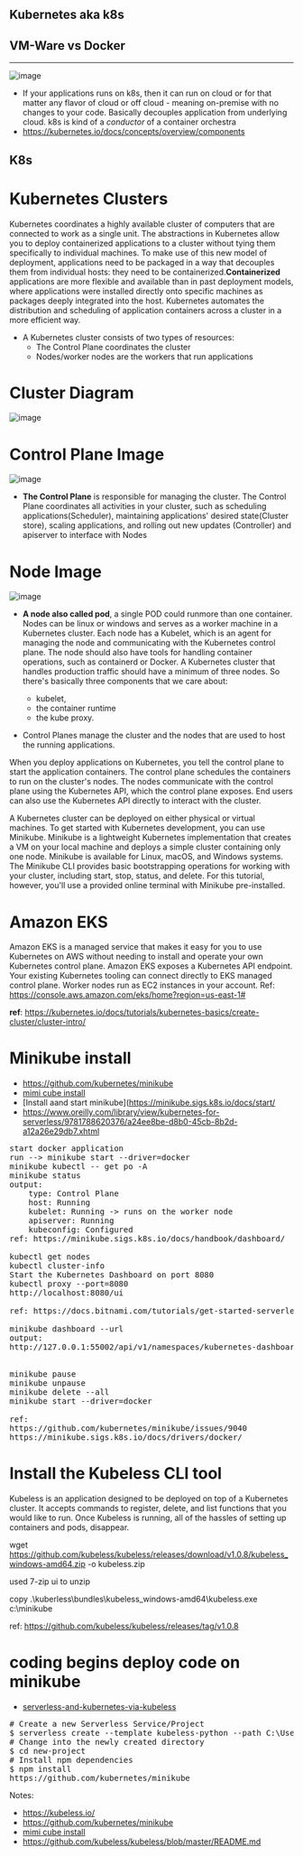 Kubernetes aka k8s
----------------------------

VM-Ware vs Docker
-------------------
-------------------
![image](https://user-images.githubusercontent.com/52529498/129439177-542d37b7-75b9-4823-a276-9df80b56ccd7.png)

- If your applications runs on k8s,  then it can run on cloud or for that matter any flavor of cloud or off cloud - meaning on-premise with no changes to your code.
Basically decouples application from underlying cloud. k8s is kind of a *conductor* of a container orchestra
- https://kubernetes.io/docs/concepts/overview/components


K8s
----------------------

# Kubernetes Clusters
Kubernetes coordinates a highly available cluster of computers that are connected to work as a single unit. The abstractions in Kubernetes allow you to deploy containerized applications to a cluster without tying them specifically to individual machines. To make use of this new model of deployment, applications need to be packaged in a way that decouples them from individual hosts: they need to be containerized.**Containerized** applications are more flexible and available than in past deployment models, where applications were installed directly onto specific machines as packages deeply integrated into the host. Kubernetes automates the distribution and scheduling of application containers across a cluster in a more efficient way. 

- A Kubernetes cluster consists of two types of resources:
    - The Control Plane coordinates the cluster
    - Nodes/worker nodes are the workers that run applications

# Cluster Diagram
![image](https://user-images.githubusercontent.com/52529498/129478836-6ed6c799-dfdd-4d3a-8460-72f2e93f0b63.png)

# Control Plane Image
![image](https://user-images.githubusercontent.com/52529498/129500383-8515dacf-a0e5-4ff6-8b6b-90819acfdd2f.png)
<!--![image](https://user-images.githubusercontent.com/52529498/129479478-976b1da1-38f6-4a55-a16a-ee3bd9c30e82.png)-->
- **The Control Plane** is responsible for managing the cluster. The Control Plane coordinates all activities in your cluster, such as scheduling applications(Scheduler), maintaining applications' desired state(Cluster store), scaling applications, and rolling out new updates (Controller) and apiserver to interface with Nodes

# Node Image
![image](https://user-images.githubusercontent.com/52529498/129479774-e5a4b480-70cf-4a17-982a-9455f20f1d4b.png)

- **A node also called pod**, a single POD could runmore than one container.  Nodes can be linux or windows and serves as a worker machine in a Kubernetes cluster. Each node has a Kubelet, which is an agent for managing the node and communicating with the Kubernetes control plane. The node should also have tools for handling container operations, such as containerd or Docker. A Kubernetes cluster that handles production traffic should have a minimum of three nodes. So there's basically three components that we care about:
  - kubelet,
  - the container runtime
  - the kube proxy. 

- Control Planes manage the cluster and the nodes that are used to host the running applications.

When you deploy applications on Kubernetes, you tell the control plane to start the application containers. The control plane schedules the containers to run on the cluster's nodes. The nodes communicate with the control plane using the Kubernetes API, which the control plane exposes. End users can also use the Kubernetes API directly to interact with the cluster.

A Kubernetes cluster can be deployed on either physical or virtual machines. To get started with Kubernetes development, you can use Minikube. Minikube is a lightweight Kubernetes implementation that creates a VM on your local machine and deploys a simple cluster containing only one node. Minikube is available for Linux, macOS, and Windows systems. The Minikube CLI provides basic bootstrapping operations for working with your cluster, including start, stop, status, and delete. For this tutorial, however, you'll use a provided online terminal with Minikube pre-installed.

# Amazon EKS 
Amazon EKS is a managed service that makes it easy for you to use Kubernetes on AWS without needing to install 
and operate your own Kubernetes control plane. Amazon EKS exposes a Kubernetes API endpoint. Your existing 
Kubernetes tooling can connect directly to EKS managed control plane. Worker nodes run as EC2 instances in 
your account. Ref: https://console.aws.amazon.com/eks/home?region=us-east-1#


**ref**: https://kubernetes.io/docs/tutorials/kubernetes-basics/create-cluster/cluster-intro/

# Minikube install
- https://github.com/kubernetes/minikube
- [mimi cube install](https://minikube.sigs.k8s.io/docs/start/)  
- [Install aand start minikube](https://minikube.sigs.k8s.io/docs/start/
- https://www.oreilly.com/library/view/kubernetes-for-serverless/9781788620376/a24ee8be-d8b0-45cb-8b2d-a12a26e29db7.xhtml
<pre>
start docker application
run --> minikube start --driver=docker
minikube kubectl -- get po -A
minikube status
output:
    type: Control Plane
    host: Running
    kubelet: Running -> runs on the worker node
    apiserver: Running
    kubeconfig: Configured
ref: https://minikube.sigs.k8s.io/docs/handbook/dashboard/

kubectl get nodes
kubectl cluster-info
Start the Kubernetes Dashboard on port 8080
kubectl proxy --port=8080
http://localhost:8080/ui

ref: https://docs.bitnami.com/tutorials/get-started-serverless-computing-kubeless/

minikube dashboard --url
output:
http://127.0.0.1:55002/api/v1/namespaces/kubernetes-dashboard/services/http:kubernetes-dashboard:/proxy/


minikube pause
minikube unpause
minikube delete --all
minikube start --driver=docker

ref:
https://github.com/kubernetes/minikube/issues/9040
https://minikube.sigs.k8s.io/docs/drivers/docker/
</pre>

# Install the Kubeless CLI tool
Kubeless is an application designed to be deployed on top of a Kubernetes cluster. It accepts commands 
to register, delete, and list functions that you would like to run. Once Kubeless is running, all of the
hassles of setting up containers and pods, disappear.


<!--curl -L https://github.com/kubeless/kubeless/releases/download/v1.0.8/kubeless_windows-amd64.zip > kubeless.zip -->
wget https://github.com/kubeless/kubeless/releases/download/v1.0.8/kubeless_windows-amd64.zip  -o kubeless.zip
<!-- unzip kubeless.zip--> used 7-zip ui to unzip
copy .\kuberless\bundles\kubeless_windows-amd64\kubeless.exe c:\minikube

ref: https://github.com/kubeless/kubeless/releases/tag/v1.0.8

# coding begins deploy code on minikube
- [serverless-and-kubernetes-via-kubeless](https://www.serverless.com/blog/serverless-and-kubernetes-via-kubeless)
<pre>
# Create a new Serverless Service/Project
$ serverless create --template kubeless-python --path C:\Users\padma\github\123ofaws\kubernetes\k8s_serverless
# Change into the newly created directory
$ cd new-project
# Install npm dependencies
$ npm install
https://github.com/kubernetes/minikube
</pre>


Notes:
- https://kubeless.io/
- https://github.com/kubernetes/minikube 
- [mimi cube install](https://minikube.sigs.k8s.io/docs/start/)  
- https://github.com/kubeless/kubeless/blob/master/README.md
